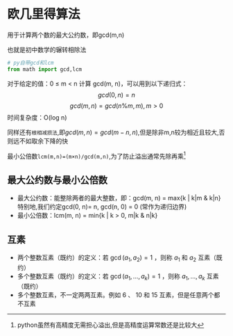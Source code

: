 # 欧几里得算法
用于计算两个数的最大公约数，即gcd(m,n)  

也就是初中数学的辗转相除法

```py
# py自带gcd和lcm
from math import gcd,lcm
```

对于给定的值：0 ≤ m < n 计算 gcd(m, n)，可以用到以下递归式：
$$gcd(0, n) = n$$
$$gcd(m, n) = gcd(n \% m, m), m > 0$$
时间复杂度：O(log n)


同样还有`根相减损法`,即$gcd(m,n)=gcd(m-n,n)$,但是除非m,n较为相近且较大,否则远不如取余下降的快

最小公倍数`lcm(m,n)=(m×n)/gcd(m,n)`,为了防止溢出通常先除再乘[^1]

## 最大公约数与最小公倍数
- 最大公约数：能整除两者的最大整数，即：gcd(m, n) = max{k | k|m & k|n} 特别地,我们约定gcd(0, n)= n, gcd(n, 0) = 0 (常作为递归边界)
- 最小公倍数：lcm(m, n) = min{k | k > 0, m|k & n|k}

## 互素
- 两个整数互素（既约）的定义：若 $\gcd(a_1,a_2)=1$ ，则称 $a_1$ 和 $a_2$ 互素（既约）
- 多个整数互素（既约）的定义：若 $\gcd(a_1,\ldots,a_k)=1$ ，则称 $a_1,\ldots,a_k$ 互素（既约）
- 多个整数互素，不一定两两互素。例如 $6$ 、 $10$ 和 $15$ 互素，但是任意两个都不互素



[^1]: python虽然有高精度无需担心溢出,但是高精度运算常数还是比较大